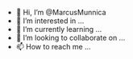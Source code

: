 - 👋 Hi, I’m @MarcusMunnica
- 👀 I’m interested in ...
- 🌱 I’m currently learning ...
- 💞️ I’m looking to collaborate on ...
- 📫 How to reach me ...

<!---
MarcusMunnica/MarcusMunnica is a ✨ special ✨ repository because its `README.md` (this file) appears on your GitHub profile.
You can click the Preview link to take a look at your changes.
--->
